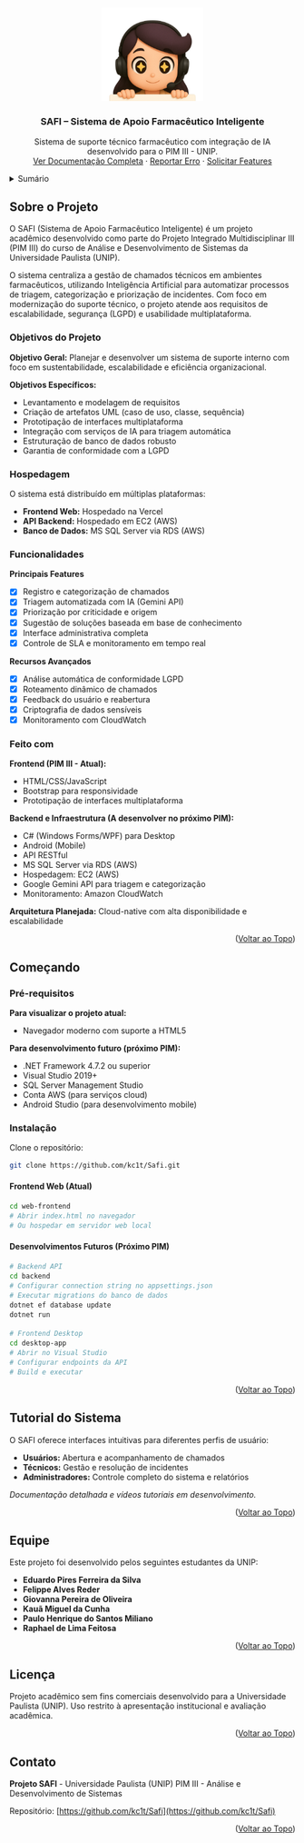 <a id="readme-top"></a>

<!-- PROJECT LOGO -->
<br />
<div align="center">
  <a href="https://github.com/kc1t/Safi">
    <img src="./safi-assets/logo.png" alt="Logo" width="180" >
  </a>

  <h3 align="center">SAFI – Sistema de Apoio Farmacêutico Inteligente</h3>


  <p align="center">
    Sistema de suporte técnico farmacêutico com integração de IA desenvolvido para o PIM III - UNIP.
    <br />
    <a href="#sobre-o-projeto" target="_blank">Ver Documentação Completa</a>
    ·
    <a href="https://github.com/kc1t/Safi/issues" target="_blank">Reportar Erro</a>
    ·
    <a href="https://github.com/kc1t/Safi/issues" target="_blank">Solicitar Features</a>
  </p>
</div>

<!-- TABLE OF CONTENTS -->
<details>
  <summary>Sumário</summary>
  <ol>
    <li>
      <a href="#sobre-o-projeto">Sobre o Projeto</a>
      <ul>
        <li><a href="#funcionalidades">Funcionalidades</a></li>
        <li><a href="#feito-com">Tecnologias Utilizadas</a></li>
      </ul>
    </li>
    <li>
      <a href="#começando">Começando</a>
      <ul>
        <li><a href="#pré-requisitos">Pré-requisitos</a></li>
        <li><a href="#instalação">Instalação</a></li>
      </ul>
    </li>
    <li><a href="#tutorial-do-sistema">Tutorial do Sistema</a></li>
    <li><a href="#equipe">Equipe</a></li>
    <li><a href="#licença">Licença</a></li>
    <li><a href="#contato">Contato</a></li>
  </ol>
</details>

## Sobre o Projeto

<div id="sobre-o-projeto"></div>

O SAFI (Sistema de Apoio Farmacêutico Inteligente) é um projeto acadêmico desenvolvido como parte do Projeto Integrado Multidisciplinar III (PIM III) do curso de Análise e Desenvolvimento de Sistemas da Universidade Paulista (UNIP).

O sistema centraliza a gestão de chamados técnicos em ambientes farmacêuticos, utilizando Inteligência Artificial para automatizar processos de triagem, categorização e priorização de incidentes. Com foco em modernização do suporte técnico, o projeto atende aos requisitos de escalabilidade, segurança (LGPD) e usabilidade multiplataforma.

### Objetivos do Projeto

**Objetivo Geral:** Planejar e desenvolver um sistema de suporte interno com foco em sustentabilidade, escalabilidade e eficiência organizacional.

**Objetivos Específicos:**
- Levantamento e modelagem de requisitos
- Criação de artefatos UML (caso de uso, classe, sequência)
- Prototipação de interfaces multiplataforma
- Integração com serviços de IA para triagem automática
- Estruturação de banco de dados robusto
- Garantia de conformidade com a LGPD

### Hospedagem

O sistema está distribuído em múltiplas plataformas:
- **Frontend Web:** Hospedado na Vercel
- **API Backend:** Hospedado em EC2 (AWS)
- **Banco de Dados:** MS SQL Server via RDS (AWS)

<div id="funcionalidades"></div>

### Funcionalidades

**Principais Features**
- [x] Registro e categorização de chamados
- [x] Triagem automatizada com IA (Gemini API)
- [x] Priorização por criticidade e origem
- [x] Sugestão de soluções baseada em base de conhecimento
- [x] Interface administrativa completa
- [x] Controle de SLA e monitoramento em tempo real

**Recursos Avançados**
- [x] Análise automática de conformidade LGPD
- [x] Roteamento dinâmico de chamados
- [x] Feedback do usuário e reabertura
- [x] Criptografia de dados sensíveis
- [x] Monitoramento com CloudWatch

<div id="feito-com"></div>

### Feito com

**Frontend (PIM III - Atual):**
- HTML/CSS/JavaScript
- Bootstrap para responsividade
- Prototipação de interfaces multiplataforma

**Backend e Infraestrutura (A desenvolver no próximo PIM):**
- C# (Windows Forms/WPF) para Desktop
- Android (Mobile)
- API RESTful
- MS SQL Server via RDS (AWS)
- Hospedagem: EC2 (AWS)
- Google Gemini API para triagem e categorização
- Monitoramento: Amazon CloudWatch

**Arquitetura Planejada:**
Cloud-native com alta disponibilidade e escalabilidade

<p align="right">(<a href="#readme-top">Voltar ao Topo</a>)</p>

## Começando

### Pré-requisitos

**Para visualizar o projeto atual:**
- Navegador moderno com suporte a HTML5

**Para desenvolvimento futuro (próximo PIM):**
- .NET Framework 4.7.2 ou superior
- Visual Studio 2019+
- SQL Server Management Studio
- Conta AWS (para serviços cloud)
- Android Studio (para desenvolvimento mobile)

### Instalação

Clone o repositório:
```bash
git clone https://github.com/kc1t/Safi.git
```

#### Frontend Web (Atual)
```bash
cd web-frontend
# Abrir index.html no navegador
# Ou hospedar em servidor web local
```

#### Desenvolvimentos Futuros (Próximo PIM)
```bash
# Backend API
cd backend
# Configurar connection string no appsettings.json
# Executar migrations do banco de dados
dotnet ef database update
dotnet run

# Frontend Desktop
cd desktop-app
# Abrir no Visual Studio
# Configurar endpoints da API
# Build e executar
```

<p align="right">(<a href="#readme-top">Voltar ao Topo</a>)</p>

## Tutorial do Sistema

O SAFI oferece interfaces intuitivas para diferentes perfis de usuário:

- **Usuários:** Abertura e acompanhamento de chamados
- **Técnicos:** Gestão e resolução de incidentes  
- **Administradores:** Controle completo do sistema e relatórios

*Documentação detalhada e vídeos tutoriais em desenvolvimento.*

<p align="right">(<a href="#readme-top">Voltar ao Topo</a>)</p>

## Equipe

Este projeto foi desenvolvido pelos seguintes estudantes da UNIP:

- **Eduardo Pires Ferreira da Silva**
- **Felippe Alves Reder**
- **Giovanna Pereira de Oliveira**
- **Kauã Miguel da Cunha**
- **Paulo Henrique do Santos Miliano**
- **Raphael de Lima Feitosa**

<p align="right">(<a href="#readme-top">Voltar ao Topo</a>)</p>

## Licença

Projeto acadêmico sem fins comerciais desenvolvido para a Universidade Paulista (UNIP). Uso restrito à apresentação institucional e avaliação acadêmica.

<p align="right">(<a href="#readme-top">Voltar ao Topo</a>)</p>

## Contato

**Projeto SAFI** - Universidade Paulista (UNIP)
PIM III - Análise e Desenvolvimento de Sistemas

Repositório: [https://github.com/kc1t/Safi](https://github.com/kc1t/Safi)

<p align="right">(<a href="#readme-top">Voltar ao Topo</a>)</p>

